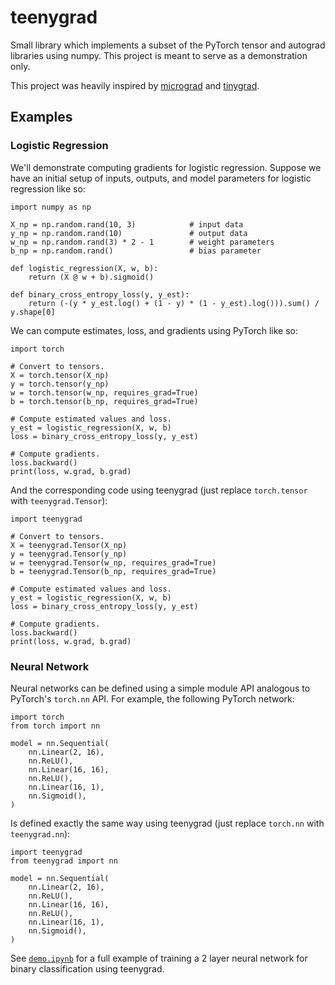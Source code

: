 # teenygrad

Small library which implements a subset of the PyTorch tensor and
autograd libraries using numpy. This project is meant to serve as a
demonstration only.

This project was heavily inspired by
[micrograd](https://github.com/karpathy/micrograd) and
[tinygrad](https://github.com/tinygrad/tinygrad).

## Examples

### Logistic Regression

We'll demonstrate computing gradients for logistic regression. Suppose
we have an initial setup of inputs, outputs, and model parameters for
logistic regression like so:

```
import numpy as np

X_np = np.random.rand(10, 3)            # input data
y_np = np.random.rand(10)               # output data
w_np = np.random.rand(3) * 2 - 1        # weight parameters
b_np = np.random.rand()                 # bias parameter

def logistic_regression(X, w, b):
    return (X @ w + b).sigmoid()

def binary_cross_entropy_loss(y, y_est):
    return (-(y * y_est.log() + (1 - y) * (1 - y_est).log())).sum() / y.shape[0]
```

We can compute estimates, loss, and gradients using PyTorch like so:

```
import torch

# Convert to tensors.
X = torch.tensor(X_np)
y = torch.tensor(y_np)
w = torch.tensor(w_np, requires_grad=True)
b = torch.tensor(b_np, requires_grad=True)

# Compute estimated values and loss.
y_est = logistic_regression(X, w, b)
loss = binary_cross_entropy_loss(y, y_est)

# Compute gradients.
loss.backward()
print(loss, w.grad, b.grad)
```

And the corresponding code using teenygrad (just replace `torch.tensor` with
`teenygrad.Tensor`):

```
import teenygrad

# Convert to tensors.
X = teenygrad.Tensor(X_np)
y = teenygrad.Tensor(y_np)
w = teenygrad.Tensor(w_np, requires_grad=True)
b = teenygrad.Tensor(b_np, requires_grad=True)

# Compute estimated values and loss.
y_est = logistic_regression(X, w, b)
loss = binary_cross_entropy_loss(y, y_est)

# Compute gradients.
loss.backward()
print(loss, w.grad, b.grad)
```

### Neural Network

Neural networks can be defined using a simple module API analogous to PyTorch's
`torch.nn` API. For example, the following PyTorch network:

```
import torch
from torch import nn

model = nn.Sequential(
    nn.Linear(2, 16),
    nn.ReLU(),
    nn.Linear(16, 16),
    nn.ReLU(),
    nn.Linear(16, 1),
    nn.Sigmoid(),
)
```

Is defined exactly the same way using teenygrad (just replace `torch.nn` with
`teenygrad.nn`):

```
import teenygrad
from teenygrad import nn

model = nn.Sequential(
    nn.Linear(2, 16),
    nn.ReLU(),
    nn.Linear(16, 16),
    nn.ReLU(),
    nn.Linear(16, 1),
    nn.Sigmoid(),
)
```

See [`demo.ipynb`](demo.ipynb) for a full example of training a 2 layer
neural network for binary classification using teenygrad.
